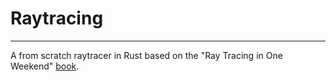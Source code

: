 # Raytracing
---
A from scratch raytracer in Rust based on the "Ray Tracing in One Weekend" [book](https://raytracing.github.io/).
